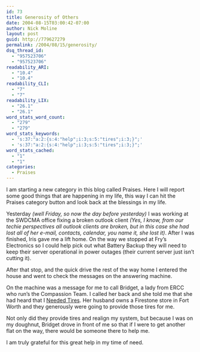 ```yaml
---
id: 73
title: Generosity of Others
date: 2004-08-15T03:00:42-07:00
author: Nick Moline
layout: post
guid: http://779627279
permalink: /2004/08/15/generosity/
dsq_thread_id:
  - "957523706"
  - "957523706"
readability_ARI:
  - "10.4"
  - "10.4"
readability_CLI:
  - "7"
  - "7"
readability_LIX:
  - "26.1"
  - "26.1"
word_stats_word_count:
  - "279"
  - "279"
word_stats_keywords:
  - 's:37:"a:2:{s:4:"help";i:3;s:5:"tires";i:3;}";'
  - 's:37:"a:2:{s:4:"help";i:3;s:5:"tires";i:3;}";'
word_stats_cached:
  - "1"
  - "1"
categories:
  - Praises
---
```

I am starting a new category in this blog called Praises. Here I will report some good things that are happening in my life, this way I can hit the Praises category button and look back at the blessings in my life.

<!--more-->

Yesterday _(well Friday, so now the day before yesterday)_ I was working at the SWDCMA office fixing a broken outlook client _(Yes, I know, from our techie perspectives all outlook clients are broken, but in this case she had lost all of her e-mail, contacts, calendar, you name it, she lost it)_. After I was finished, Iris gave me a lift home. On the way we stopped at Fry&#8217;s Electronics so I could help pick out what Battery Backup they will need to keep their server operational in power outages (their current server just isn&#8217;t cutting it).

After that stop, and the quick drive the rest of the way home I entered the house and went to check the messages on the answering machine.

On the machine was a message for me to call Bridget, a lady from ERCC who run&#8217;s the Compassion Team. I called her back and she told me that she had heard that I [Needed Tires](http://cap.subspacelink.com/?itemid=77). Her husband owns a Firestone store in Fort Worth and they generously were going to provide those tires for me.

Not only did they provide tires and realign my system, but because I was on my doughnut, Bridget drove in front of me so that if I were to get another flat on the way, there would be someone there to help me.

I am truly grateful for this great help in my time of need.